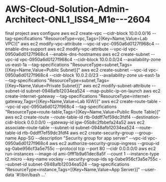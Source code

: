 # AWS-Cloud-Solution-Admin-Architect-ONL1_ISS4_M1e---2604
final project 
aws configure
aws ec2 create-vpc --cidr-block 10.0.0.0/16 --tag-specifications "ResourceType=vpc,Tags=[{Key=Name,Value=Lab VPC}]"
aws ec2 modify-vpc-attribute --vpc-id vpc-0950a6d0127f968c4 --enable-dns-support
aws ec2 modify-vpc-attribute --vpc-id vpc-0950a6d0127f968c4 --enable-dns-hostnames
aws ec2 create-subnet --vpc-id vpc-0950a6d0127f968c4 --cidr-block 10.0.0.0/24 --availability-zone us-east-1a --tag-specifications "ResourceType=subnet,Tags=[{Key=Name,Value=Public Subnet}]"
aws ec2 create-subnet --vpc-id vpc-0950a6d0127f968c4 --cidr-block 10.0.2.0/23 --availability-zone us-east-1a --tag-specifications "ResourceType=subnet,Tags=[{Key=Name,Value=Private Subnet}]"
aws ec2 modify-subnet-attribute --subnet-id subnet-0948afb12034ea524 --map-public-ip-on-launch
aws ec2 create-internet-gateway --tag-specifications "ResourceType=internet-gateway,Tags=[{Key=Name,Value=Lab IGW}]"
aws ec2 create-route-table --vpc-id vpc-0950a6d0127f968c4 --tag-specifications "ResourceType=route-table,Tags=[{Key=Name,Value=Public Route Table}]"
aws ec2 create-route --route-table-id rtb-0ddff7ef59dc3fdf4 --destination-cidr-block 0.0.0.0/0 --gateway-id igw-05b8c2fbbefa24a52
aws ec2 associate-route-table --subnet-id subnet-0948afb12034ea524 --route-table-id rtb-0ddff7ef59dc3fdf4
aws ec2 create-security-group --group-name App-SG --description "Security group for app server" --vpc-id vpc-0950a6d0127f968c4
aws ec2 authorize-security-group-ingress --group-id sg-0abe956cf3a5e755c --protocol tcp --port 80 --cidr 0.0.0.0/0
aws ec2 run-instances --image-id ami-0fff1b9a61dec8a5f --count 1 --instance-type t2.micro --key-name vockey --security-group-ids sg-0abe956cf3a5e755c --subnet-id subnet-0948afb12034ea524 --tag-specifications "ResourceType=instance,Tags=[{Key=Name,Value=App Server}]" --user-data '#!/bin/bash ...'
